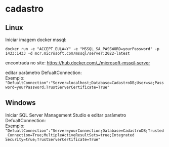 # cadastro
## Linux
Iniciar imagem docker mssql:

`docker run -e "ACCEPT_EULA=Y" -e "MSSQL_SA_PASSWORD=yourPassword" -p 1433:1433 -d mcr.microsoft.com/mssql/server:2022-latest`

encontrada no site: https://hub.docker.com/_/microsoft-mssql-server

editar parâmetro DefualtConnection:  
Exemplo:  
  `"DefualtConnection":"Server=localhost;Database=CadastroDB;User=sa;Password=yourPassword;TrustServerCertificate=True"`
  
## Windows
Iniciar SQL Server Management Studio e editar parâmetro DefualtConnection:  
Exemplo:  
  `"DefualtConnection":"Server=yourConnection;Database=CadastroDB;Trusted_Connection=True;MultipleActiveResultSets=true;Integrated Security=true;TrustServerCertificate=True"`
